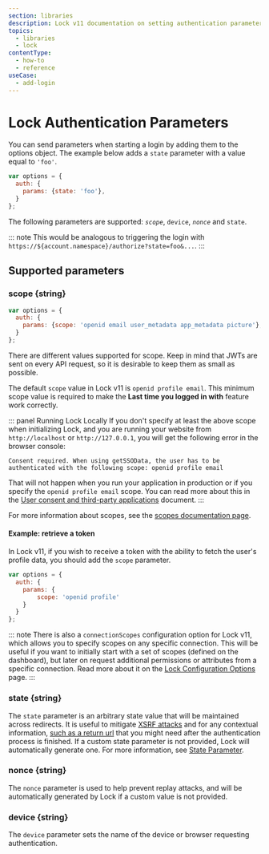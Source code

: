 ```yaml
---
section: libraries
description: Lock v11 documentation on setting authentication parameters.
topics:
  - libraries
  - lock
contentType:
  - how-to
  - reference
useCase:
  - add-login
---
```

# Lock Authentication Parameters

You can send parameters when starting a login by adding them to the options object. The example below adds a `state` parameter with a value equal to `'foo'`.

```js
var options = {
  auth: {
    params: {state: 'foo'},
  }
};
```

The following parameters are supported: <dfn data-key="scope">`scope`</dfn>, `device`, <dfn data-key="nonce">`nonce`</dfn> and `state`.

::: note
This would be analogous to triggering the login with `https://${account.namespace}/authorize?state=foo&...`.
:::

## Supported parameters

### scope {string}

```js
var options = {
  auth: {
    params: {scope: 'openid email user_metadata app_metadata picture'},
  }
};
```

There are different values supported for scope. Keep in mind that JWTs are sent on every API request, so it is desirable to keep them as small as possible.

The default `scope` value in Lock v11 is `openid profile email`. This minimum scope value is required to make the **Last time you logged in with** feature work correctly.

::: panel Running Lock Locally
If you don't specify at least the above scope when initializing Lock, and you are running your website from `http://localhost` or `http://127.0.0.1`, you will get the following error in the browser console:

`Consent required. When using getSSOData, the user has to be authenticated with the following scope: openid profile email`

That will not happen when you run your application in production or if you specify the `openid profile email` scope. You can read more about this in the [User consent and third-party applications](/api-auth/user-consent#skipping-consent-for-first-party-applications) document.
:::

For more information about scopes, see the [scopes documentation page](/scopes).

#### Example: retrieve a token

In Lock v11, if you wish to receive a token with the ability to fetch the user's profile data, you should add the `scope` parameter.

```js
var options = {
  auth: {
    params: {
        scope: 'openid profile'
    }
  }
};
```

::: note
There is also a `connectionScopes` configuration option for Lock v11, which allows you to specify scopes on any specific connection. This will be useful if you want to initially start with a set of scopes (defined on the dashboard), but later on request additional permissions or attributes from a specific connection. Read more about it on the [Lock Configuration Options](/libraries/lock/v11/configuration#connectionscopes-object-) page.
:::

### state {string}

The `state` parameter is an arbitrary state value that will be maintained across redirects. It is useful to mitigate [XSRF attacks](http://en.wikipedia.org/wiki/Cross-site_request_forgery) and for any contextual information, [such as a return url](/protocols/oauth2/redirect-users) that you might need after the authentication process is finished. If a custom state parameter is not provided, Lock will automatically generate one. For more information, see [State Parameter](/protocols/oauth-state).

### nonce {string}

The `nonce` parameter is used to help prevent replay attacks, and will be automatically generated by Lock if a custom value is not provided.

### device {string}

The `device` parameter sets the name of the device or browser requesting authentication.
